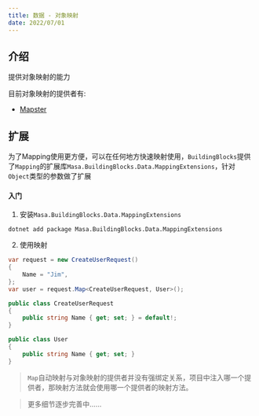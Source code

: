 ```yaml
---
title: 数据 - 对象映射
date: 2022/07/01
---
```


## 介绍

提供对象映射的能力

目前对象映射的提供者有:

* [Mapster](/framework/contribs/data/mapping/mapster)

## 扩展

为了Mapping使用更方便，可以在任何地方快速映射使用，`BuildingBlocks`提供了`Mapping`的扩展库`Masa.BuildingBlocks.Data.MappingExtensions`，针对`Object`类型的参数做了扩展

#### 入门

1. 安装`Masa.BuildingBlocks.Data.MappingExtensions`

``` shell
dotnet add package Masa.BuildingBlocks.Data.MappingExtensions
```

2. 使用映射

``` C#
var request = new CreateUserRequest()
{
    Name = "Jim",
};
var user = request.Map<CreateUserRequest, User>();

public class CreateUserRequest
{
    public string Name { get; set; } = default!;
}

public class User
{
    public string Name { get; set; }
}
```

> `Map`自动映射与对象映射的提供者并没有强绑定关系，项目中注入哪一个提供者，那映射方法就会使用哪一个提供者的映射方法。

> 更多细节逐步完善中……